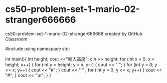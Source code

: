 # cs50-problem-set-1-mario-02-stranger666666
cs50-problem-set-1-mario-02-stranger666666 created by GitHub Classroom

#include <iostream>
using namespace std;

int main(){
  int height;
    cout <<"輸入高度";
    cin >> height;
 for (int x = 0; x < height; x++) {
        for (int y = height; y > x; y--) {
            cout << " ";
        }
        for (int y = 0; y <= x; y++) {
            cout << "#";
        }
        cout << " " ;
        for (int y = 0; y <= x; y++) {
            cout << "#";
        }
        cout << "\n";
    }
}
